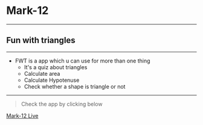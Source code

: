 # Mark-12
---
## Fun with triangles
---
* FWT is a app which u can use for more than one thing 
   * It's a quiz about triangles
   * Calculate area
   * Calculate Hypotenuse
   * Check whether a shape is triangle or not

---
>Check the app by clicking below

[Mark-12 Live](https://pkamra97-mark12-funwithtriangles.netlify.app/  "Click here to see the Project")
